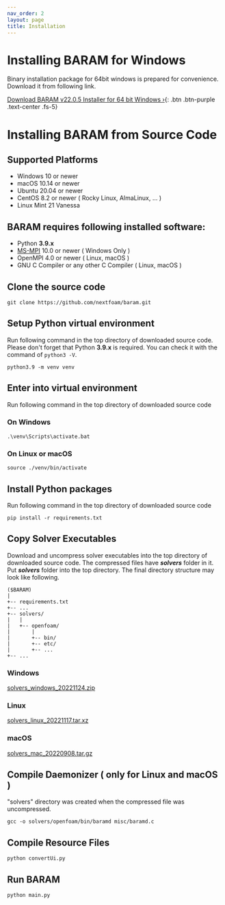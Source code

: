 ```yaml
---
nav_order: 2
layout: page
title: Installation
---
```


# Installing BARAM for Windows
Binary installation package for 64bit windows is prepared for convenience.  
Download it from following link.

[Download BARAM v22.0.5 Installer for 64 bit Windows ›](http://d3c6e16xufx1gb.cloudfront.net/BARAM-22.0.5-setup.exe){: .btn .btn-purple .text-center .fs-5}

# Installing BARAM from Source Code

## Supported Platforms
- Windows 10 or newer
- macOS 10.14 or newer
- Ubuntu 20.04 or newer
- CentOS 8.2 or newer ( Rocky Linux, AlmaLinux, ... )
- Linux Mint 21 Vanessa

## BARAM requires following installed software:

- Python **3.9.x**
- [MS-MPI](https://docs.microsoft.com/en-us/message-passing-interface/microsoft-mpi) 10.0 or newer ( Windows Only )
- OpenMPI 4.0 or newer ( Linux, macOS )
- GNU C Compiler or any other C Compiler ( Linux, macOS )

## Clone the source code
```commandline
git clone https://github.com/nextfoam/baram.git
```

## Setup Python virtual environment

Run following command in the top directory of downloaded source code.
Please don't forget that Python **3.9.x** is required.
You can check it with the command of `python3 -V`.

```commandline
python3.9 -m venv venv
```

## Enter into virtual environment
Run following command in the top directory of downloaded source code

### On Windows
```commandline
.\venv\Scripts\activate.bat
```

### On Linux or macOS
```commandline
source ./venv/bin/activate
```

## Install Python packages
Run following command in the top directory of downloaded source code
```commandline
pip install -r requirements.txt
```

## Copy Solver Executables
Download and uncompress solver executables into the top directory of downloaded source code.
The compressed files have _**solvers**_ folder in it.
Put _**solvers**_ folder into the top directory.
The final directory structure may look like following.
```
($BARAM)
|
+-- requirements.txt
+-- ...
+-- solvers/
|   |
|   +-- openfoam/
|       |
|       +-- bin/
|       +-- etc/
|       +-- ...
+-- ...
```

### Windows
[solvers_windows_20221124.zip](http://d3c6e16xufx1gb.cloudfront.net/solvers_windows_20221124.zip)


### Linux
[solvers_linux_20221117.tar.xz](http://d3c6e16xufx1gb.cloudfront.net/solvers_linux_20221117.tar.xz)

### macOS
[solvers_mac_20220908.tar.gz](http://d3c6e16xufx1gb.cloudfront.net/solvers_mac_20220908.tar.gz)


## Compile Daemonizer ( only for Linux and macOS )
"solvers" directory was created when the compressed file was uncompressed.
```commandline
gcc -o solvers/openfoam/bin/baramd misc/baramd.c
```

## Compile Resource Files
```commandline
python convertUi.py
```

## Run BARAM
```commandline
python main.py
```

